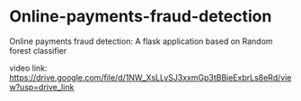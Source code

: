 # Online-payments-fraud-detection
Online payments fraud detection: A flask application based on Random forest classifier

video link: https://drive.google.com/file/d/1NW_XsLLySJ3xxmGp3tBBieExbrLs8eRd/view?usp=drive_link
